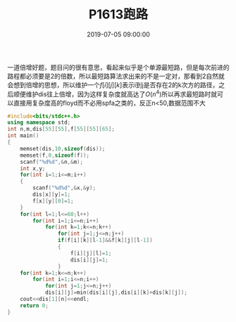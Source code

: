 ﻿---
title: P1613跑路
date: 2019-07-05 09:00:00
enableMathJax: true
katex: true
tags:
- 倍增
- 图论
- floyd
categories:
- OI
---
一道倍增好题，题目问的很有意思，看起来似乎是个单源最短路，但是每次前进的路程都必须要是2的倍数，所以最短路算法求出来的不是一定对，那看到2自然就会想到倍增的思想，所以维护一个$f[i][j][k]$表示i到j是否存在2的k次方的路径，之后顺便维护dis往上倍增，因为这样复杂度就高达了$O(n^4)$所以再求最短路时就可以直接用复杂度高的floyd而不必用spfa之类的，反正n<50,数据范围不大
<!--more-->
```cpp
#include<bits/stdc++.h>
using namespace std;
int n,m,dis[55][55],f[55][55][65];
int main()
{
    memset(dis,10,sizeof(dis));
    memset(f,0,sizeof(f));
    scanf("%d%d",&n,&m);
    int x,y;
    for(int i=1;i<=m;i++)
    {
        scanf("%d%d",&x,&y);
        dis[x][y]=1;
        f[x][y][0]=1;
    }
    for(int l=1;l<=60;l++)
        for(int i=1;i<=n;i++)
            for(int k=1;k<=n;k++)
                for(int j=1;j<=n;j++)
                if(f[i][k][l-1]&&f[k][j][l-1])
                {
                    f[i][j][l]=1;
                    dis[i][j]=1;
                }
    for(int k=1;k<=n;k++)
        for(int i=1;i<=n;i++)
            for(int j=1;j<=n;j++)
            dis[i][j]=min(dis[i][j],dis[i][k]+dis[k][j]);
    cout<<dis[1][n]<<endl;
    return 0;
}
```
